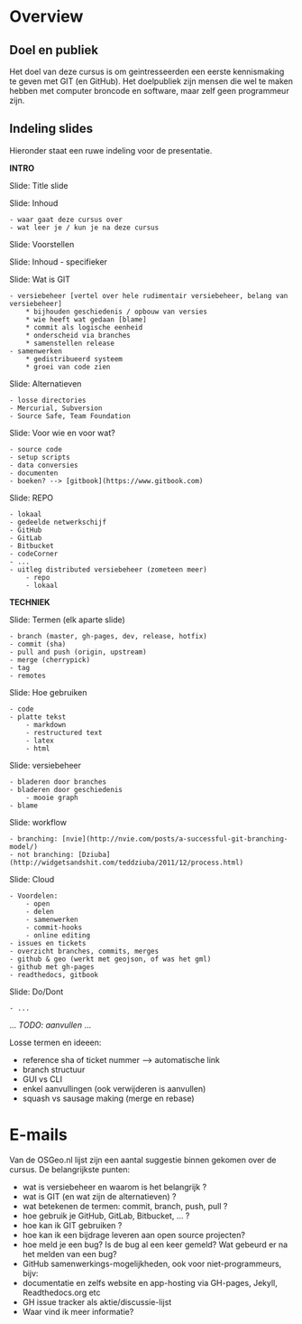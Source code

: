 # Overview #

## Doel en publiek ##

Het doel van deze cursus is om geintresseerden een eerste kennismaking te geven met GIT (en GitHub). Het doelpubliek zijn mensen die wel te maken hebben met computer broncode en software, maar zelf geen programmeur zijn.

## Indeling slides ##

Hieronder staat een ruwe indeling voor de presentatie.

**INTRO**

Slide: Title slide

Slide: Inhoud

    - waar gaat deze cursus over
    - wat leer je / kun je na deze cursus

Slide: Voorstellen

Slide: Inhoud - specifieker

Slide: Wat is GIT

    - versiebeheer [vertel over hele rudimentair versiebeheer, belang van versiebeheer]
        * bijhouden geschiedenis / opbouw van versies
        * wie heeft wat gedaan [blame]
        * commit als logische eenheid
        * onderscheid via branches
        * samenstellen release
    - samenwerken
        * gedistribueerd systeem
        * groei van code zien

Slide: Alternatieven

    - losse directories
    - Mercurial, Subversion
    - Source Safe, Team Foundation

Slide: Voor wie en voor wat?

    - source code
    - setup scripts
    - data conversies
    - documenten
    - boeken? --> [gitbook](https://www.gitbook.com)

Slide: REPO

    - lokaal
    - gedeelde netwerkschijf
    - GitHub
    - GitLab
    - Bitbucket
    - codeCorner
    - ...
    - uitleg distributed versiebeheer (zometeen meer)
        - repo
        - lokaal

**TECHNIEK**

Slide: Termen (elk aparte slide)

    - branch (master, gh-pages, dev, release, hotfix)
    - commit (sha)
    - pull and push (origin, upstream)
    - merge (cherrypick)
    - tag
    - remotes

Slide: Hoe gebruiken

    - code
    - platte tekst
        - markdown
        - restructured text
        - latex
        - html

Slide: versiebeheer

    - bladeren door branches
    - bladeren door geschiedenis
        - mooie graph
    - blame

Slide: workflow

    - branching: [nvie](http://nvie.com/posts/a-successful-git-branching-model/)
    - not branching: [Dziuba](http://widgetsandshit.com/teddziuba/2011/12/process.html)

Slide: Cloud

    - Voordelen:
        - open
        - delen
        - samenwerken
        - commit-hooks
        - online editing
    - issues en tickets
    - overzicht branches, commits, merges
    - github & geo (werkt met geojson, of was het gml)
    - github met gh-pages
    - readthedocs, gitbook

Slide: Do/Dont

    - ...

...
*TODO: aanvullen*
...

Losse termen en ideeen:

- reference sha of ticket nummer --> automatische link
- branch structuur
- GUI vs CLI
- enkel aanvullingen (ook verwijderen is aanvullen)
- squash vs sausage making (merge en rebase)

# E-mails #

Van de OSGeo.nl lijst zijn een aantal suggestie binnen gekomen over de cursus. De belangrijkste punten:

- wat is versiebeheer en waarom is het belangrijk ?
- wat is GIT (en wat zijn de alternatieven) ?
- wat betekenen de termen: commit, branch, push, pull ?
- hoe gebruik je GitHub, GitLab, Bitbucket, … ?
- hoe kan ik GIT gebruiken ?
- hoe kan ik een bijdrage leveren aan open source projecten?
- hoe meld je een bug? Is de bug al een keer gemeld? Wat gebeurd er na het melden van een bug?
- GitHub samenwerkings-mogelijkheden, ook voor niet-programmeurs, bijv:
- documentatie en zelfs website en app-hosting via GH-pages, Jekyll, Readthedocs.org etc
- GH issue tracker als aktie/discussie-lijst
- Waar vind ik meer informatie?
